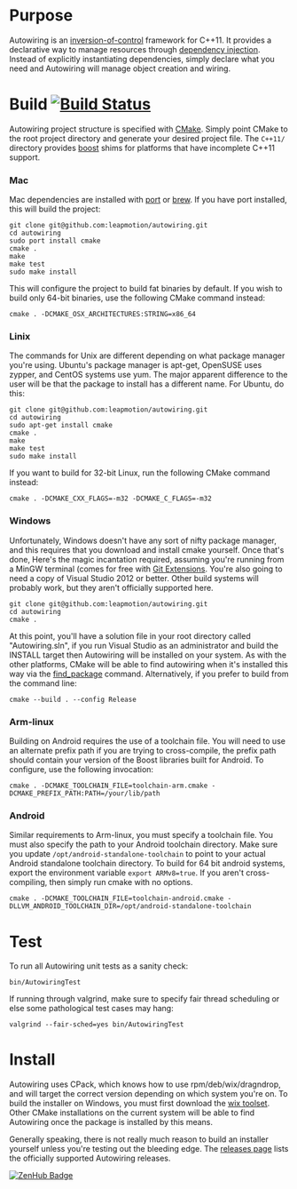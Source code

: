 # Purpose

Autowiring is an [inversion-of-control](http://en.wikipedia.org/wiki/Inversion_of_control) framework for C++11. It provides a declarative way to manage resources through
[dependency injection](http://en.wikipedia.org/wiki/Dependency_injection). Instead of explicitly instantiating dependencies, simply declare what you need and Autowiring
will manage object creation and wiring.

# Build [![Build Status](https://travis-ci.org/leapmotion/autowiring.png)](https://travis-ci.org/leapmotion/autowiring)

Autowiring project structure is specified with [CMake](http://www.cmake.org/). Simply point CMake to the root project directory and generate your desired project file.
The `C++11/` directory provides [boost](http://www.boost.org/) shims for platforms that have incomplete C++11 support.

### Mac

Mac dependencies are installed with [port](http://guide.macports.org/) or [brew](http://brew.sh/).  If you have port installed, this will build the project:

    git clone git@github.com:leapmotion/autowiring.git
    cd autowiring
    sudo port install cmake
    cmake .
    make
    make test
    sudo make install

This will configure the project to build fat binaries by default.  If you wish to build only 64-bit binaries, use the following CMake command instead:

    cmake . -DCMAKE_OSX_ARCHITECTURES:STRING=x86_64

### Linix

The commands for Unix are different depending on what package manager you're using.  Ubuntu's package manager is apt-get, OpenSUSE uses zypper, and
CentOS systems use yum.  The major apparent difference to the user will be that the package to install has a different name.  For Ubuntu, do this:

    git clone git@github.com:leapmotion/autowiring.git
    cd autowiring
    sudo apt-get install cmake
    cmake .
    make
    make test
    sudo make install

If you want to build for 32-bit Linux, run the following CMake command instead:

    cmake . -DCMAKE_CXX_FLAGS=-m32 -DCMAKE_C_FLAGS=-m32

### Windows

Unfortunately, Windows doesn't have any sort of nifty package manager, and this requires that you download and install cmake yourself.  Once that's done,
Here's the magic incantation required, assuming you're running from a MinGW terminal (comes for free with [Git Extensions](https://code.google.com/p/gitextensions/).
You're also going to need a copy of Visual Studio 2012 or better.  Other build systems will probably work, but they aren't officially supported here.

    git clone git@github.com:leapmotion/autowiring.git
    cd autowiring
    cmake .

At this point, you'll have a solution file in your root directory called "Autowiring.sln", if you run Visual Studio as an administrator and build the INSTALL
target then Autowiring will be installed on your system.  As with the other platforms, CMake will be able to find autowiring when it's installed this way
via the [find_package](http://www.cmake.org/cmake/help/v3.0/command/find_package.html) command.  Alternatively, if you prefer to build from the command line:

    cmake --build . --config Release

### Arm-linux

Building on Android requires the use of a toolchain file.  You will need to use an alternate prefix path if you are trying to cross-compile, the prefix path should contain your version of the Boost libraries built for Android.  To configure, use the following invocation:

    cmake . -DCMAKE_TOOLCHAIN_FILE=toolchain-arm.cmake -DCMAKE_PREFIX_PATH:PATH=/your/lib/path

### Android

Similar requirements to Arm-linux, you must specify a toolchain file.  You must also specify the path to your Android toolchain directory.  Make sure you update `/opt/android-standalone-toolchain` to point to your actual Android standalone toolchain directory. To build for 64 bit android systems, export the environment variable `export ARMv8=true`. If you aren't cross-compiling, then simply run cmake with no options.

    cmake . -DCMAKE_TOOLCHAIN_FILE=toolchain-android.cmake -DLLVM_ANDROID_TOOLCHAIN_DIR=/opt/android-standalone-toolchain

# Test

To run all Autowiring unit tests as a sanity check:

    bin/AutowiringTest

If running through valgrind, make sure to specify fair thread scheduling or else some pathological test cases may hang:

    valgrind --fair-sched=yes bin/AutowiringTest

# Install

Autowiring uses CPack, which knows how to use rpm/deb/wix/dragndrop, and will target the correct version depending on which system you're on.  To build
the installer on Windows, you must first download the [wix toolset](http://wixtoolset.org/).  Other CMake installations on the current system will be able
to find Autowiring once the package is installed by this means.

Generally speaking, there is not really much reason to build an installer yourself unless you're testing out the bleeding edge.  The
[releases page](https://github.com/leapmotion/autowiring/releases) lists the officially supported Autowiring releases.

[![ZenHub Badge](https://raw.githubusercontent.com/ZenHubIO/support/master/zenhub-badge.png)](https://zenhub.io)
